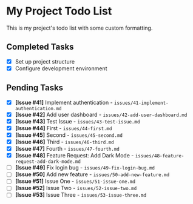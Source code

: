 # My Project Todo List

This is my project's todo list with some custom formatting.

## Completed Tasks
- [x] Set up project structure
- [x] Configure development environment

## Pending Tasks
- [x] **[Issue #41]** Implement authentication - `issues/41-implement-authentication.md`
- [x] **[Issue #42]** Add user dashboard - `issues/42-add-user-dashboard.md`
- [x] **[Issue #43]** Test Issue - `issues/43-test-issue.md`
- [x] **[Issue #44]** First - `issues/44-first.md`
- [x] **[Issue #45]** Second - `issues/45-second.md`
- [x] **[Issue #46]** Third - `issues/46-third.md`
- [x] **[Issue #47]** Fourth - `issues/47-fourth.md`
- [x] **[Issue #48]** Feature Request: Add Dark Mode - `issues/48-feature-request-add-dark-mode.md`
- [ ] **[Issue #49]** Fix login bug - `issues/49-fix-login-bug.md`
- [ ] **[Issue #50]** Add new feature - `issues/50-add-new-feature.md`
- [ ] **[Issue #51]** Issue One - `issues/51-issue-one.md`
- [ ] **[Issue #52]** Issue Two - `issues/52-issue-two.md`
- [ ] **[Issue #53]** Issue Three - `issues/53-issue-three.md`
